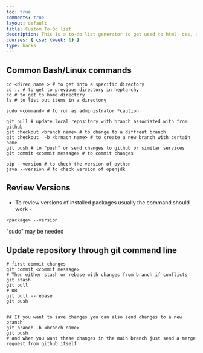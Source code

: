 ```yaml
---
toc: true
comments: true
layout: default
title: Custom To-Do list
description: This is a to-do list generator to get used to html, css, and js
courses: { csa: {week: 1} }
type: hacks
---
```


## Common Bash/Linux commands

```
cd <direc name > # to get into a specific directory
cd .. # to get to previous directory in heptarchy
cd # to get to home directory
ls # to list out items in a directory

sudo <command> # to run as administrator *caution

git pull # update local repository with branch associated with from github 
git checkout <branch name> # to change to a diffrent branch
git checkout  -b <brnach name> # to create a new branch with certain name
git push # to "push" or send changes to github or similar services
git commit <commit message> # to commit changes

pip --version # to check the version of python
java --version # to check version of openjdk

```

## Review Versions
- To review versions of installed packages usually the command should work - 
```
<package> --version
```

"sudo" may be needed

## Update repository through git command line

```
# first commit changes
git commit <commit message>
# Then either stash or rebase with changes from branch if conflicts
git stash
git pull
# OR
git pull --rebase
git push


## If you want to save changes you can also send changes to a new branch
git branch -b <branch name>
git push
# and when you want these changes in the main branch just send a merge request from github itself 
```